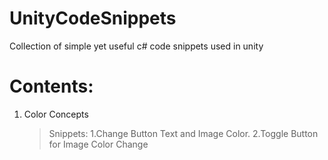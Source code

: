 # UnityCodeSnippets
Collection of simple yet useful c# code snippets used in unity

# Contents:

1. Color Concepts
    > Snippets: 
        1.Change Button Text and Image Color.
        2.Toggle Button for Image Color Change
    

